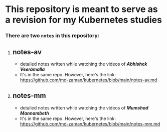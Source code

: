 # This repository is meant to serve as a revision for my Kubernetes studies

### There are two ```notes``` in this repository:
1. ## notes-av
    - detailed notes written while watching the videos of ***Abhishek Veeramalla***
    - It's in the same repo. However, here's the link: \
        https://github.com/md-zaman/kubernetes/blob/main/notes-av.md

2. ## notes-mm
    - detailed notes written while watching the videos of ***Mumshad Mannambeth***
    - It's in the same repo. However, here's the link: \
        https://github.com/md-zaman/kubernetes/blob/main/notes-mm.md
